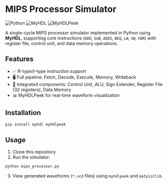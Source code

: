 # MIPS Processor Simulator

![Python](https://img.shields.io/badge/Python-3.8%2B-blue) ![MyHDL](https://img.shields.io/badge/MyHDL-0.11-green) ![MyHDLPeek](https://img.shields.io/badge/MyHDLPeek-0.1.0-yellowgreen) 

A single-cycle MIPS processor simulator implemented in Python using **MyHDL**, supporting core instructions (`ADD`, `SUB`, `ADDI`, `BEQ`, `LW`, `SW`, `XOR`) with register file, control unit, and data memory operations.

## Features
- ✅ R-type/I-type instruction support  
- 🖥️ Full pipeline: Fetch, Decode, Execute, Memory, Writeback  
- 🔧 Integrated components: Control Unit, ALU, Sign Extender, Register File (32 registers), Data Memory  
- 📊 MyHDLPeek for real-time waveform visualization

## Installation
```bash
pip install myhdl myhdlpeek
```

## Usage
1. Clone this repository  
2. Run the simulator:
```python
python mips_processor.py
```
3. View generated waveforms (`*.vcd` files) using `myhdlpeek` and `matplotlib`.